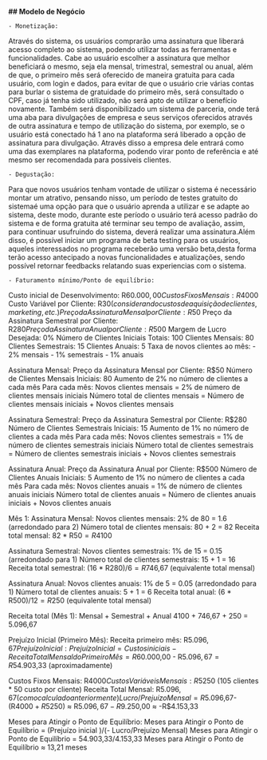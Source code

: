 <strong>## Modelo de Negócio</strong>

	- Monetização:
Através do sistema, os usuários comprarão uma assinatura que liberará acesso completo ao sistema, podendo utilizar todas as ferramentas e funcionalidades. Cabe ao usuário escolher a assinatura que melhor beneficiará o mesmo, seja ela mensal, trimestral, semestral ou anual, além de que, o primeiro mês será oferecido de maneira gratuita para cada usuário, com login e dados, para evitar de que o usuário crie várias contas para burlar o sistema de gratuidade do primeiro mês, será consultado o CPF, caso já tenha sido utilizado, não será apto de utilizar o benefício novamente.
Também será disponibilizado um sistema de parceria, onde terá uma aba para divulgações de empresa e seus serviços oferecidos através de outra assinatura e tempo de utilização do sistema, por exemplo, se o usuário está conectado há 1 ano na plataforma será liberado a opção de assinatura para divulgação. 
Através disso a empresa dele entrará como uma das exemplares na plataforma, podendo virar ponto de referência e até mesmo ser recomendada para possíveis clientes.

	- Degustação:
Para que novos usuários tenham vontade de utilizar o sistema é necessário montar um atrativo, pensando nisso, um período de testes gratuito do sistemaé uma opção para que o usuário aprenda a utilizar e se adapte ao sistema, deste modo, durante este período o usuário terá acesso padrão do sistema e de forma gratuita até terminar seu tempo de avaliação, assim, para continuar usufruindo do sistema, deverá realizar uma assinatura.Além disso, é possível iniciar um programa de beta testing para os usuários, aqueles interessados no programa receberão uma versão beta,desta forma terão acesso antecipado a novas funcionalidades e atualizações, sendo possível retornar feedbacks relatando suas experiencias com o sistema.

	- Faturamento mínimo/Ponto de equilíbrio:
Custo inicial de Desenvolvimento: R$60.000,00
Custos Fixos Mensais: R$4000
Custo Variável por Cliente: R$30 (considerando custos de aquisição de clientes, marketing, etc.)
Preço da Assinatura Mensal por Cliente: R$50
Preço da Assinatura Semestral por Cliente: R$280
Preço da Assinatura Anual por Cliente: R$500
Margem de Lucro Desejada: 0%
Número de Clientes Iniciais Totais: 100
Clientes Mensais: 80
Clientes Semestrais: 15
Clientes Anuais: 5
Taxa de novos clientes ao mês:
	- 2% mensais
	- 1% semestrais
	- 1% anuais</br>

Assinatura Mensal:
Preço da Assinatura Mensal por Cliente: R$50
Número de Clientes Mensais Iniciais: 80
Aumento de 2% no número de clientes a cada mês
Para cada mês:
Novos clientes mensais = 2% de número de clientes mensais iniciais
Número total de clientes mensais = Número de clientes mensais iniciais + Novos clientes mensais

Assinatura Semestral:
Preço da Assinatura Semestral por Cliente: R$280
Número de Clientes Semestrais Iniciais: 15
Aumento de 1% no número de clientes a cada mês
Para cada mês:
Novos clientes semestrais = 1% de número de clientes semestrais iniciais
Número total de clientes semestrais = Número de clientes semestrais iniciais + Novos clientes semestrais

Assinatura Anual:
Preço da Assinatura Anual por Cliente: R$500
Número de Clientes Anuais Iniciais: 5
Aumento de 1% no número de clientes a cada mês
Para cada mês:
Novos clientes anuais = 1% de número de clientes anuais iniciais
Número total de clientes anuais = Número de clientes anuais iniciais + Novos clientes anuais

Mês 1:
Assinatura Mensal:
Novos clientes mensais: 2% de 80 = 1.6 (arredondado para 2)
Número total de clientes mensais: 80 + 2 = 82
Receita total mensal: 82 * R$50 = R$4100

Assinatura Semestral:
Novos clientes semestrais: 1% de 15 = 0.15 (arredondado para 1)
Número total de clientes semestrais: 15 + 1 = 16
Receita total semestral: (16 * R$280) / 6 = R$746,67 (equivalente total mensal)

Assinatura Anual:
Novos clientes anuais: 1% de 5 = 0.05 (arredondado para 1)
Número total de clientes anuais: 5 + 1 = 6
Receita total anual: (6 * R$500) / 12 = R$250 (equivalente total mensal)

Receita total (Mês 1):
Mensal + Semestral + Anual
4100 + 746,67 + 250 = 5.096,67

Prejuízo Inicial (Primeiro Mês):
Receita primeiro mês: R$5.096,67
Prejuízo Inicial:
Prejuízo Inicial = Custos iniciais - Receita Total Mensal do Primeiro Mês 
= R$60.000,00 - R$5.096,67
= R$54.903,33 (aproximadamente)

Custos Fixos Mensais: R$4000
Custos Variáveis Mensais: R$5250 (105 clientes * 50 custo por cliente)
Receita Total Mensal: R$5.096,67 (como calculado anteriormente)
Lucro/Prejuízo Mensal = R$5.096,67- (R$4000 + R$5250)
≈ R$5.096,67 - R$9.250,00 ≈ -R$4.153,33

Meses para Atingir o Ponto de Equilíbrio:
Meses para Atingir o Ponto de Equilíbrio = (Prejuízo inicial )/(- Lucro/Prejuízo Mensal)
Meses para Atingir o Ponto de Equilíbrio = 54.903,33/4.153,33
Meses para Atingir o Ponto de Equilíbrio ≈ 13,21 meses
